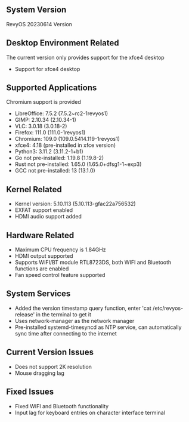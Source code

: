 ## System Version

RevyOS 20230614 Version

## Desktop Environment Related

The current version only provides support for the xfce4 desktop

- Support for xfce4 desktop

## Supported Applications

Chromium support is provided

- LibreOffice: 7.5.2 (7.5.2~rc2-1revyos1)
- GIMP: 2.10.34 (2.10.34-1)
- VLC: 3.0.18 (3.0.18-2)
- Firefox: 111.0 (111.0-1revyos1)
- Chromium: 109.0 (109.0.5414.119-1revyos1)
- xfce4: 4.18 (pre-installed in xfce version)
- Python3: 3.11.2 (3.11.2-1+b1)
- Go not pre-installed: 1.19.8 (1.19.8-2)
- Rust not pre-installed: 1.65.0 (1.65.0+dfsg1-1~exp3)
- GCC not pre-installed: 13 (13.1.0)

## Kernel Related

- Kernel version: 5.10.113 (5.10.113-gfac22a756532)
- EXFAT support enabled
- HDMI audio support added

## Hardware Related

- Maximum CPU frequency is 1.84GHz
- HDMI output supported
- Supports WIFI/BT module RTL8723DS, both WIFI and Bluetooth functions are enabled
- Fan speed control feature supported

## System Services

- Added the version timestamp query function, enter 'cat /etc/revyos-release' in the terminal to get it
- Uses network-manager as the network manager
- Pre-installed systemd-timesyncd as NTP service, can automatically sync time after connecting to the internet

## Current Version Issues

- Does not support 2K resolution
- Mouse dragging lag

## Fixed Issues

- Fixed WIFI and Bluetooth functionality
- Input lag for keyboard entries on character interface terminal